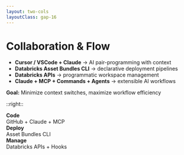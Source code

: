 ```yaml
---
layout: two-cols
layoutClass: gap-16
---
```


# Collaboration & Flow

<div>

<v-clicks>

- **Cursor / VSCode + Claude** → AI pair-programming with context
- **Databricks Asset Bundles CLI** → declarative deployment pipelines
- **Databricks APIs** → programmatic workspace management
- **Claude + MCP + Commands + Agents** → extensible AI workflows

</v-clicks>

<div v-click class="mt-8 p-4 bg-gray-800 text-white rounded-lg">
<strong>Goal:</strong> Minimize context switches, maximize workflow efficiency
</div>

</div>

::right::

<div v-click class="mt-8 grid grid-cols-1 gap-4 text-sm">

<div class="p-2 bg-gray-700 text-white rounded shadow">
<strong>Code</strong><br>
GitHub + Claude + MCP
</div>

<div class="p-2 bg-gray-700 text-white rounded shadow">
<strong>Deploy</strong><br>
Asset Bundles CLI
</div>

<div class="p-2 bg-gray-700 text-white rounded shadow">
<strong>Manage</strong><br>
Databricks APIs + Hooks
</div>

</div>